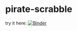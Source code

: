# pirate-scrabble

try it here:
[![Binder](https://mybinder.org/badge_logo.svg)](https://mybinder.org/v2/gh/sv3/pirate-scrabble/master?urlpath=apps%2Fpirate-scrabble.ipynb)
